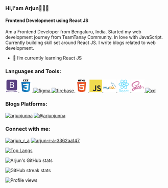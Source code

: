 ### Hi,I'am Arjun👋🧑‍💻
#### Frontend Development using React JS
Am a Frontend Developer from Bengaluru, India.
Started my web development journey from TeamTanay Community.
In love with JavaScript. Currently building skill set around React JS.
I write blogs related to web development.

- 🌱 I’m currently learning React JS  

<h3 align="left">Languages and Tools:</h3>
<p align="left"> <a href="https://getbootstrap.com" target="_blank"> <img src="https://raw.githubusercontent.com/devicons/devicon/master/icons/bootstrap/bootstrap-plain-wordmark.svg" alt="bootstrap" width="40" height="40"/> </a> <a href="https://www.w3schools.com/css/" target="_blank"> <img src="https://raw.githubusercontent.com/devicons/devicon/master/icons/css3/css3-original-wordmark.svg" alt="css3" width="40" height="40"/> </a> <a href="https://www.figma.com/" target="_blank"> <img src="https://www.vectorlogo.zone/logos/figma/figma-icon.svg" alt="figma" width="40" height="40"/> </a> <a href="https://firebase.google.com/" target="_blank"> <img src="https://www.vectorlogo.zone/logos/firebase/firebase-icon.svg" alt="firebase" width="40" height="40"/> </a> <a href="https://www.w3.org/html/" target="_blank"> <img src="https://raw.githubusercontent.com/devicons/devicon/master/icons/html5/html5-original-wordmark.svg" alt="html5" width="40" height="40"/> </a> <a href="https://developer.mozilla.org/en-US/docs/Web/JavaScript" target="_blank"> <img src="https://raw.githubusercontent.com/devicons/devicon/master/icons/javascript/javascript-original.svg" alt="javascript" width="40" height="40"/> </a> <a href="https://www.mysql.com/" target="_blank"> <img src="https://raw.githubusercontent.com/devicons/devicon/master/icons/mysql/mysql-original-wordmark.svg" alt="mysql" width="40" height="40"/> </a> <a href="https://reactjs.org/" target="_blank"> <img src="https://raw.githubusercontent.com/devicons/devicon/master/icons/react/react-original-wordmark.svg" alt="react" width="40" height="40"/> </a> <a href="https://sass-lang.com" target="_blank"> <img src="https://raw.githubusercontent.com/devicons/devicon/master/icons/sass/sass-original.svg" alt="sass" width="40" height="40"/> </a> <a href="https://www.adobe.com/products/xd.html" target="_blank"> <img src="https://cdn.worldvectorlogo.com/logos/adobe-xd.svg" alt="xd" width="40" height="40"/> </a> </p>

### Blogs Platforms:
<!-- BLOG-POST-LIST:START -->
<a href="https://dev.to/arjunjunna" target="blank"><img align="center" src="https://cdn.jsdelivr.net/npm/simple-icons@3.0.1/icons/dev-dot-to.svg" alt="arjunjunna" height="30" width="40" /></a>
<a href="https://medium.com/@arjunjunna" target="blank"><img align="center" src="https://raw.githubusercontent.com/rahuldkjain/github-profile-readme-generator/master/src/images/icons/Social/medium.svg" alt="@arjunjunna" height="30" width="40" /></a>
<!-- BLOG-POST-LIST:END -->

<h3 align="left">Connect with me:</h3>
<p align="left">

<a href="https://twitter.com/arjun_r_a" target="blank"><img align="center" src="https://raw.githubusercontent.com/rahuldkjain/github-profile-readme-generator/master/src/images/icons/Social/twitter.svg" alt="arjun_r_a" height="30" width="40" /></a>
<a href="https://linkedin.com/in/arjun-r-a-3362aa147" target="blank"><img align="center" src="https://raw.githubusercontent.com/rahuldkjain/github-profile-readme-generator/master/src/images/icons/Social/linked-in-alt.svg" alt="arjun-r-a-3362aa147" height="30" width="40" /></a>

</p>

[![Top Langs](https://github-readme-stats.vercel.app/api/top-langs/?username=arjunjunna&theme=great-gatsby&show_icons=true)](https://github.com/anuraghazra/github-readme-stats)

![Arjun's GitHub stats](https://github-readme-stats.vercel.app/api?username=arjunjunna&theme=great-gatsby&show_icons=true)  

![GitHub streak stats](https://github-readme-streak-stats.herokuapp.com/?user=arjunjunna&theme=great-gatsby&show_icons=true)  

![Profile views](https://gpvc.arturio.dev/arjunjunna)  




